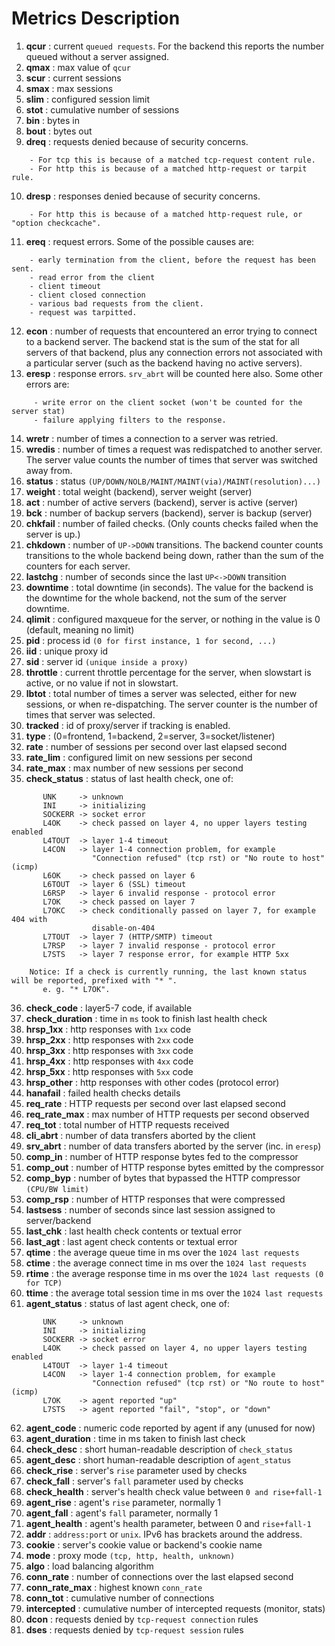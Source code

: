  # Metrics Description
 1. **qcur** : current `queued requests`. For the backend this reports the number queued without a server assigned.
 2. **qmax** : max value of `qcur`
 3. **scur** : current sessions
 4. **smax** : max sessions
 5. **slim** : configured session limit
 6. **stot** : cumulative number of sessions
 7. **bin** : bytes in
 8. **bout** : bytes out
 9. **dreq** : requests denied because of security concerns.
 ```
     - For tcp this is because of a matched tcp-request content rule.
     - For http this is because of a matched http-request or tarpit rule.
```
 10. **dresp** : responses denied because of security concerns.
 ```
     - For http this is because of a matched http-request rule, or "option checkcache".
 ```
 11. **ereq** : request errors. Some of the possible causes are:
 ```
     - early termination from the client, before the request has been sent.
     - read error from the client
     - client timeout
     - client closed connection
     - various bad requests from the client.
     - request was tarpitted.
```
 12. **econ** : number of requests that encountered an error trying to connect to a backend server. The backend stat is the sum of the stat
         for all servers of that backend, plus any connection errors not associated with a particular server (such as the backend having no
         active servers).
 13. **eresp** : response errors. `srv_abrt` will be counted here also.
     Some other errors are:
```
     - write error on the client socket (won't be counted for the server stat)
     - failure applying filters to the response.
```
 14. **wretr** : number of times a connection to a server was retried.
 15. **wredis** : number of times a request was redispatched to another server. The server value counts the number of times that server was
     switched away from.
 16. **status** : status `(UP/DOWN/NOLB/MAINT/MAINT(via)/MAINT(resolution)...)`
 17. **weight** : total weight (backend), server weight (server)
 18. **act** : number of active servers (backend), server is active (server)
 19. **bck** : number of backup servers (backend), server is backup (server)
 20. **chkfail** : number of failed checks. (Only counts checks failed when the server is up.)
 21. **chkdown** : number of `UP->DOWN` transitions. The backend counter counts  transitions to the whole backend being down, rather than the sum of the counters for each server.
 22. **lastchg** : number of seconds since the last `UP<->DOWN` transition
 23. **downtime** : total downtime (in seconds). The value for the backend is the downtime for the whole backend, not the sum of the server downtime.
 24. **qlimit** : configured maxqueue for the server, or nothing in the value is 0 (default, meaning no limit)
 25. **pid** : process id `(0 for first instance, 1 for second, ...)`
 26. **iid** : unique proxy id
 27. **sid** : server id `(unique inside a proxy)`
 28. **throttle** : current throttle percentage for the server, when slowstart is active, or no value if not in slowstart.
 29. **lbtot** : total number of times a server was selected, either for new sessions, or when re-dispatching. The server counter is the number
     of times that server was selected.
 30. **tracked** : id of proxy/server if tracking is enabled.
 31. **type** : (0=frontend, 1=backend, 2=server, 3=socket/listener)
 32. **rate** : number of sessions per second over last elapsed second
 33. **rate_lim** : configured limit on new sessions per second
 34. **rate_max** : max number of new sessions per second
 35. **check_status** : status of last health check, one of:
 ```
        UNK     -> unknown
        INI     -> initializing
        SOCKERR -> socket error
        L4OK    -> check passed on layer 4, no upper layers testing enabled
        L4TOUT  -> layer 1-4 timeout
        L4CON   -> layer 1-4 connection problem, for example
                   "Connection refused" (tcp rst) or "No route to host" (icmp)
        L6OK    -> check passed on layer 6
        L6TOUT  -> layer 6 (SSL) timeout
        L6RSP   -> layer 6 invalid response - protocol error
        L7OK    -> check passed on layer 7
        L7OKC   -> check conditionally passed on layer 7, for example 404 with
                   disable-on-404
        L7TOUT  -> layer 7 (HTTP/SMTP) timeout
        L7RSP   -> layer 7 invalid response - protocol error
        L7STS   -> layer 7 response error, for example HTTP 5xx
        
     Notice: If a check is currently running, the last known status will be reported, prefixed with "* ".
        e. g. "* L7OK".
```
 36. **check_code** : layer5-7 code, if available
 37. **check_duration** : time in `ms` took to finish last health check
 38. **hrsp_1xx** : http responses with `1xx` code
 39. **hrsp_2xx** : http responses with `2xx` code
 40. **hrsp_3xx** : http responses with `3xx` code
 41. **hrsp_4xx** : http responses with `4xx` code
 42. **hrsp_5xx** : http responses with `5xx` code
 43. **hrsp_other** : http responses with other codes (protocol error)
 44. **hanafail** : failed health checks details
 45. **req_rate** : HTTP requests per second over last elapsed second
 46. **req_rate_max** : max number of HTTP requests per second observed
 47. **req_tot** : total number of HTTP requests received
 48. **cli_abrt** : number of data transfers aborted by the client
 49. **srv_abrt** : number of data transfers aborted by the server (inc. in `eresp`)
 50. **comp_in** : number of HTTP response bytes fed to the compressor
 51. **comp_out** : number of HTTP response bytes emitted by the compressor
 52. **comp_byp** : number of bytes that bypassed the HTTP compressor `(CPU/BW limit)`
 53. **comp_rsp** : number of HTTP responses that were compressed
 54. **lastsess** : number of seconds since last session assigned to server/backend
 55. **last_chk** : last health check contents or textual error
 56. **last_agt** : last agent check contents or textual error
 57. **qtime** : the average queue time in ms over the `1024 last requests`
 58. **ctime** : the average connect time in ms over the `1024 last requests`
 59. **rtime** : the average response time in ms over the `1024 last requests (0 for TCP)`
 60. **ttime** : the average total session time in ms over the `1024 last requests`
 61. **agent_status** : status of last agent check, one of:
 ```
        UNK     -> unknown
        INI     -> initializing
        SOCKERR -> socket error
        L4OK    -> check passed on layer 4, no upper layers testing enabled
        L4TOUT  -> layer 1-4 timeout
        L4CON   -> layer 1-4 connection problem, for example
                   "Connection refused" (tcp rst) or "No route to host" (icmp)
        L7OK    -> agent reported "up"
        L7STS   -> agent reported "fail", "stop", or "down"
```
 62. **agent_code** : numeric code reported by agent if any (unused for now)
 63. **agent_duration** : time in ms taken to finish last check
 64. **check_desc** : short human-readable description of `check_status`
 65. **agent_desc** : short human-readable description of `agent_status`
 66. **check_rise** : server's `rise` parameter used by checks
 67. **check_fall** : server's `fall` parameter used by checks
 68. **check_health** : server's health check value between `0 and rise+fall-1`
 69. **agent_rise** : agent's `rise` parameter, normally 1
 70. **agent_fall** : agent's `fall` parameter, normally 1
 71. **agent_health** : agent's health parameter, between 0 and `rise+fall-1`
 72. **addr** : `address:port` or `unix`. IPv6 has brackets around the address.
 73. **cookie** : server's cookie value or backend's cookie name
 74. **mode** : proxy mode `(tcp, http, health, unknown)`
 75. **algo** : load balancing algorithm
 76. **conn_rate** : number of connections over the last elapsed second
 77. **conn_rate_max** : highest known `conn_rate`
 78. **conn_tot** : cumulative number of connections
 79. **intercepted** : cumulative number of intercepted requests (monitor, stats)
 80. **dcon** : requests denied by `tcp-request connection` rules
 81. **dses** : requests denied by `tcp-request session` rules